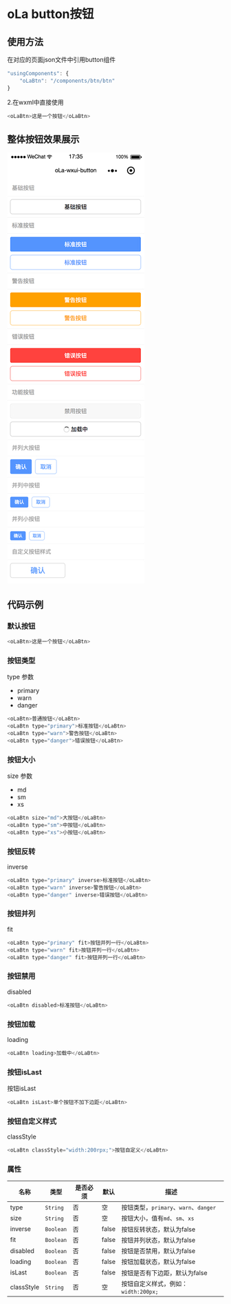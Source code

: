 # oLa button按钮

## 使用方法
在对应的页面json文件中引用button组件
```javascript
"usingComponents": {
    "oLaBtn": "/components/btn/btn"
}
```
2.在wxml中直接使用
```javascript
<oLaBtn>这是一个按钮</oLaBtn>
```
## 整体按钮效果展示
![button-all](https://github.com/wawow/olapic/raw/master/button/button-all.jpg)
## 代码示例
### 默认按钮
```javascript
<oLaBtn>这是一个按钮</oLaBtn>
```
### 按钮类型
type 参数
* primary
* warn
* danger
```javascript
<oLaBtn>普通按钮</oLaBtn>
<oLaBtn type="primary">标准按钮</oLaBtn>
<oLaBtn type="warn">警告按钮</oLaBtn>
<oLaBtn type="danger">错误按钮</oLaBtn>
```

### 按钮大小
size 参数
* md
* sm
* xs
```javascript
<oLaBtn size="md">大按钮</oLaBtn>
<oLaBtn type="sm">中按钮</oLaBtn>
<oLaBtn type="xs">小按钮</oLaBtn>
```

### 按钮反转
inverse
```javascript
<oLaBtn type="primary" inverse>标准按钮</oLaBtn>
<oLaBtn type="warn" inverse>警告按钮</oLaBtn>
<oLaBtn type="danger" inverse>错误按钮</oLaBtn>
```
### 按钮并列
fit
```javascript
<oLaBtn type="primary" fit>按钮并列一行</oLaBtn>
<oLaBtn type="warn" fit>按钮并列一行</oLaBtn>
<oLaBtn type="danger" fit>按钮并列一行</oLaBtn>
```

### 按钮禁用
disabled
```javascript
<oLaBtn disabled>标准按钮</oLaBtn>
```

### 按钮加载
loading
```javascript
<oLaBtn loading>加载中</oLaBtn>
```

### 按钮isLast
按钮isLast
```javascript
<oLaBtn isLast>单个按钮不加下边距</oLaBtn>
```

### 按钮自定义样式
classStyle
```javascript
<oLaBtn classStyle="width:200rpx;">按钮自定义</oLaBtn>
```

### 属性
| 名称     | 类型    | 是否必须  | 默认  | 描述   |
|---------|---------|----------|------|-------|
| type    | `String`  | 否       | 空 | 按钮类型，`primary`、`warn`、`danger` |
| size    | `String`  | 否       | 空 | 按钮大小，值有`md`、`sm`、`xs` |
| inverse   | `Boolean` | 否       | false | 按钮反转状态，默认为false |
| fit   | `Boolean` | 否       | false | 按钮并列状态，默认为false |
| disabled | `Boolean` | 否      | false | 按钮是否禁用，默认为false |
| loading | `Boolean` | 否       | false | 按钮加载状态，默认为false |
| isLast | `Boolean` | 否       | false | 按钮是否有下边距，默认为false |
| classStyle | `String` | 否       | 空 | 按钮自定义样式，例如：`width:200px;` |
